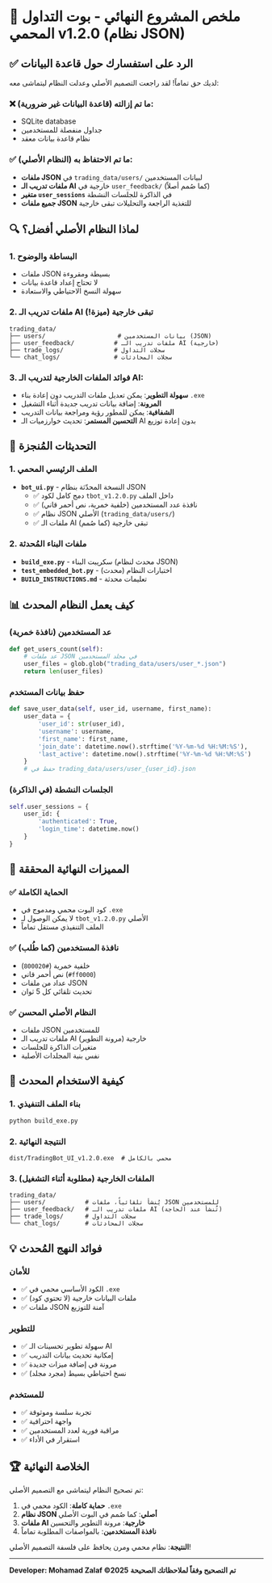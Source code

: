 # 🤖 ملخص المشروع النهائي - بوت التداول المحمي v1.2.0 (نظام JSON)

## ✅ الرد على استفسارك حول قاعدة البيانات

لديك حق تماماً! لقد راجعت التصميم الأصلي وعدلت النظام ليتماشى معه:

### ❌ ما تم إزالته (قاعدة البيانات غير ضرورية):
- SQLite database 
- جداول منفصلة للمستخدمين
- نظام قاعدة بيانات معقد

### ✅ ما تم الاحتفاظ به (النظام الأصلي):
- **ملفات JSON** في `trading_data/users/` لبيانات المستخدمين
- **ملفات تدريب الـ AI** خارجية في `user_feedback/` (كما صُمم أصلاً)
- **متغير `user_sessions`** في الذاكرة للجلسات النشطة
- **جميع ملفات JSON** للتغذية الراجعة والتحليلات تبقى خارجية

## 🔍 لماذا النظام الأصلي أفضل؟

### 1. **البساطة والوضوح**
- ملفات JSON بسيطة ومقروءة
- لا تحتاج إعداد قاعدة بيانات
- سهولة النسخ الاحتياطي والاستعادة

### 2. **ملفات تدريب الـ AI تبقى خارجية (ميزة!)**
```
trading_data/
├── users/                    # بيانات المستخدمين (JSON)
├── user_feedback/           # ملفات تدريب الـ AI (خارجية)
├── trade_logs/              # سجلات التداول
└── chat_logs/               # سجلات المحادثات
```

### 3. **فوائد الملفات الخارجية لتدريب الـ AI**:
- **سهولة التطوير**: يمكن تعديل ملفات التدريب دون إعادة بناء `.exe`
- **المرونة**: إضافة بيانات تدريب جديدة أثناء التشغيل
- **الشفافية**: يمكن للمطور رؤية ومراجعة بيانات التدريب
- **التحسين المستمر**: تحديث خوارزميات الـ AI بدون إعادة توزيع

## 🔧 التحديثات المُنجزة

### 1. الملف الرئيسي المحمي
- **`bot_ui.py`** - النسخة المحدّثة بنظام JSON
  - ✅ دمج كامل لكود `tbot_v1.2.0.py` داخل الملف
  - ✅ نافذة عدد المستخدمين (خلفية خمرية، نص أحمر قاني)
  - ✅ نظام JSON الأصلي (`trading_data/users/`)
  - ✅ ملفات الـ AI تبقى خارجية (كما صُمم)

### 2. ملفات البناء المُحدثة
- **`build_exe.py`** - سكريبت البناء (محدث لنظام JSON)
- **`test_embedded_bot.py`** - اختبارات النظام (محدث)
- **`BUILD_INSTRUCTIONS.md`** - تعليمات محدثة

## 📊 كيف يعمل النظام المحدث

### عد المستخدمين (نافذة خمرية)
```python
def get_users_count(self):
    # عد ملفات JSON في مجلد المستخدمين
    user_files = glob.glob("trading_data/users/user_*.json")
    return len(user_files)
```

### حفظ بيانات المستخدم
```python
def save_user_data(self, user_id, username, first_name):
    user_data = {
        'user_id': str(user_id),
        'username': username,
        'first_name': first_name,
        'join_date': datetime.now().strftime('%Y-%m-%d %H:%M:%S'),
        'last_active': datetime.now().strftime('%Y-%m-%d %H:%M:%S')
    }
    # حفظ في trading_data/users/user_{user_id}.json
```

### الجلسات النشطة (في الذاكرة)
```python
self.user_sessions = {
    user_id: {
        'authenticated': True,
        'login_time': datetime.now()
    }
}
```

## 🎯 المميزات النهائية المحققة

### ✅ الحماية الكاملة
- كود البوت محمي ومدموج في `.exe`
- لا يمكن الوصول لـ `tbot_v1.2.0.py` الأصلي
- الملف التنفيذي مستقل تماماً

### ✅ نافذة المستخدمين (كما طُلب)
- خلفية خمرية (`#800020`)
- نص أحمر قاني (`#ff0000`) 
- عداد من ملفات JSON
- تحديث تلقائي كل 5 ثوان

### ✅ النظام الأصلي المحسن
- ملفات JSON للمستخدمين
- ملفات تدريب الـ AI خارجية (مرونة التطوير)
- متغيرات الذاكرة للجلسات
- نفس بنية المجلدات الأصلية

## 🚀 كيفية الاستخدام المحدث

### 1. بناء الملف التنفيذي
```bash
python build_exe.py
```

### 2. النتيجة النهائية
```
dist/TradingBot_UI_v1.2.0.exe  # محمي بالكامل
```

### 3. الملفات الخارجية (مطلوبة أثناء التشغيل)
```
trading_data/
├── users/           # يُنشأ تلقائياً، ملفات JSON للمستخدمين
├── user_feedback/   # ملفات تدريب الـ AI (تُنشأ عند الحاجة)
├── trade_logs/      # سجلات التداول
└── chat_logs/       # سجلات المحادثات
```

## 💡 فوائد النهج المُحدث

### للأمان
- ✅ الكود الأساسي محمي في `.exe`
- ✅ ملفات البيانات خارجية (لا تحتوي كود)
- ✅ ملفات JSON آمنة للتوزيع

### للتطوير
- ✅ سهولة تطوير تحسينات الـ AI
- ✅ إمكانية تحديث بيانات التدريب
- ✅ مرونة في إضافة ميزات جديدة
- ✅ نسخ احتياطي بسيط (مجرد مجلد)

### للمستخدم
- ✅ تجربة سلسة وموثوقة
- ✅ واجهة احترافية
- ✅ مراقبة فورية لعدد المستخدمين
- ✅ استقرار في الأداء

## 🏆 الخلاصة النهائية

تم تصحيح النظام ليتماشى مع التصميم الأصلي:

1. **حماية كاملة**: الكود محمي في `.exe`
2. **نظام JSON أصلي**: كما صُمم في البوت الأصلي
3. **ملفات AI خارجية**: مرونة التطوير والتحسين
4. **نافذة المستخدمين**: بالمواصفات المطلوبة تماماً

**النتيجة**: نظام محمي ومرن يحافظ على فلسفة التصميم الأصلي!

---

**Developer: Mohamad Zalaf ©️2025**
**تم التصحيح وفقاً لملاحظاتك الصحيحة**
